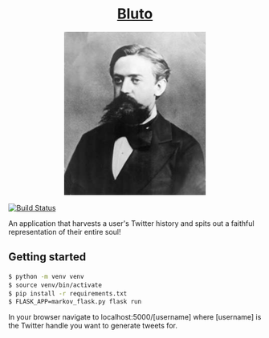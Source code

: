 <h1 align="center"><a href="https://bluto.dev">Bluto</a></h1>
<p align="center"><img src="/static/markov-portrait-2.jpeg" /></p>

[![Build Status](https://travis-ci.org/brianshortnh/twitkov.svg?branch=master)](https://travis-ci.org/brianshortnh/twitkov)

An application that harvests a user's Twitter history and spits out a faithful
representation of their entire soul!

## Getting started

```bash
$ python -m venv venv
$ source venv/bin/activate
$ pip install -r requirements.txt
$ FLASK_APP=markov_flask.py flask run
```

In your browser navigate to localhost:5000/[username] where [username] is the
Twitter handle you want to generate tweets for.
